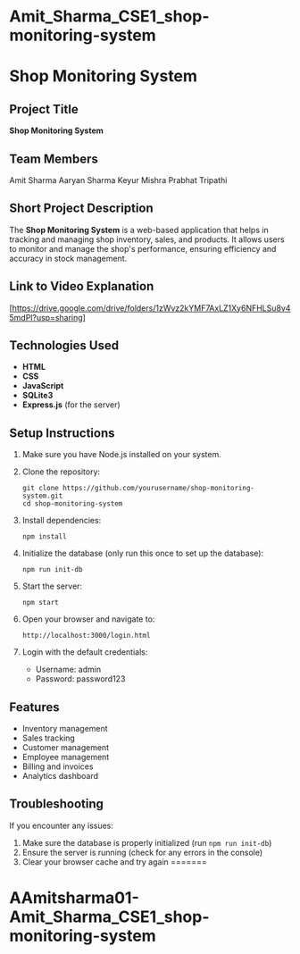# Amit_Sharma_CSE1_shop-monitoring-system

# Shop Monitoring System

## Project Title
**Shop Monitoring System**

## Team Members
Amit Sharma
Aaryan Sharma
Keyur Mishra
Prabhat Tripathi





## Short Project Description
The **Shop Monitoring System** is a web-based application that helps in tracking and managing shop inventory, sales, and products. It allows users to monitor and manage the shop's performance, ensuring efficiency and accuracy in stock management.

## Link to Video Explanation
[https://drive.google.com/drive/folders/1zWvz2kYMF7AxLZ1Xy6NFHLSu8v45mdPl?usp=sharing]

## Technologies Used
- **HTML**
- **CSS**
- **JavaScript**
- **SQLite3**
- **Express.js** (for the server)
## Setup Instructions

1. Make sure you have Node.js installed on your system.

2. Clone the repository:
   ```
   git clone https://github.com/yourusername/shop-monitoring-system.git
   cd shop-monitoring-system
   ```

3. Install dependencies:
   ```
   npm install
   ```

4. Initialize the database (only run this once to set up the database):
   ```
   npm run init-db
   ```

5. Start the server:
   ```
   npm start
   ```

6. Open your browser and navigate to:
   ```
   http://localhost:3000/login.html
   ```

7. Login with the default credentials:
   - Username: admin
   - Password: password123

## Features

- Inventory management
- Sales tracking
- Customer management
- Employee management
- Billing and invoices
- Analytics dashboard

## Troubleshooting

If you encounter any issues:

1. Make sure the database is properly initialized (run `npm run init-db`)
2. Ensure the server is running (check for any errors in the console)
3. Clear your browser cache and try again
=======
# AAmitsharma01-Amit_Sharma_CSE1_shop-monitoring-system

